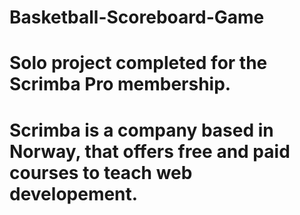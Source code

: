 # Basketball-Scoreboard-Game
# Solo project completed for the Scrimba Pro membership. 
# Scrimba is a company based in Norway, that offers free and paid courses to teach web developement.
